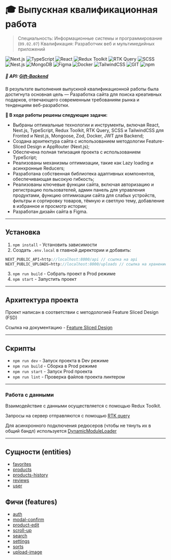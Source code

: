 # 🎓 Выпускная квалификационная работа

> Специальность: Информационные системы и программирование (`09.02.07`)
> Квалификация: Разработчик веб и мультимедийных приложений

![Next.js](https://img.shields.io/badge/Next.js-000?logo=nextdotjs&logoColor=fff&style=for-the-badge)
![TypeScript](https://img.shields.io/badge/TypeScript-007ACC?style=for-the-badge&logo=typescript&logoColor=white)
![React](https://img.shields.io/badge/React-20232A?style=for-the-badge&logo=react&logoColor=61DAFB)
![Redux Toolkit](https://img.shields.io/badge/Redux_Toolkit-593D88?style=for-the-badge&logo=redux&logoColor=white)
![RTK Query](https://img.shields.io/badge/RTK_Query-593D88?style=for-the-badge&logo=rtk&logoColor=white)
![SCSS](https://img.shields.io/badge/Scss-CC6699?style=for-the-badge&logo=sass&logoColor=white)
![Nest.js](https://img.shields.io/badge/nest.js-%23DD0031.svg?&style=for-the-badge&logo=nestjs&logoColor=white)
![MongoDB](https://img.shields.io/badge/MongoDB-4EA94B?style=for-the-badge&logo=mongodb&logoColor=white)
![Figma](https://img.shields.io/badge/Figma-F24E1E?style=for-the-badge&logo=figma&logoColor=white)
![Docker](https://img.shields.io/badge/docker-%230db7ed.svg?style=for-the-badge&logo=docker&logoColor=white)
![TailwindCSS](https://img.shields.io/badge/Tailwind_CSS-38B2AC?style=for-the-badge&logo=tailwind-css&logoColor=white)
![GIT](https://img.shields.io/badge/GIT-E44C30?style=for-the-badge&logo=git&logoColor=white)
![npm](https://img.shields.io/badge/npm-CB3837?style=for-the-badge&logo=npm&logoColor=white)

##### 🔗 API: [Gift-Backend](https://github.com/MarkMelior/Gift-Backend)

В результате выполнения выпускной квалификационной работы была достигнута основная цель — Разработка сайта для поиска креативных подарков, отвечающего современным требованиям рынка и тенденциям веб-разработки.

**📌 В ходе работы решены следующие задачи:**

- Выбраны оптимальные технологии и инструменты, включая React, Next.js, TypeScript, Redux Toolkit, RTK Query, SCSS и TailwindCSS для Fronted и Nest.js, Mongoose, Zod, Docker, JWT для Backend;
- Создана архитектура сайта с использованием методологии Feature-Sliced Design и AppRouter (Next.js);
- Обеспечена полная типизация проекта с использованием TypeScript;
- Реализованы механизмы оптимизации, такие как Lazy loading и асинхронные Reducers;
- Разработана собственная библиотека адаптивных компонентов, обеспечивающая высокую гибкость;
- Реализованы ключевые функции сайта, включая авторизацию и регистрацию пользователей, админ панель для управления продуктами, функцию оптимизации сайта для слабых устройств, фильтры и сортировку товаров, тёмную и светлую тему, добавление в избранное и просмотр истории;
- Разработан дизайн сайта в Figma.

---

## Установка

1. `npm install` - Установить зависимости
2. Создать `.env.local` в главной директории и добавить:

```js
NEXT_PUBLIC_API=http://localhost:8000/api // ссылка на api
NEXT_PUBLIC_UPLOADS=http://localhost:8000/uploads // ссылка на хранение данных
```

3. `npm run build` - Собрать проект в Prod режиме
4. `npm start` - Запустить проект

---

## Архитектура проекта

Проект написан в соответствии с методологией Feature Sliced Design (FSD)

Ссылка на документацию - [Feature Sliced Design](https://feature-sliced.design/docs)

---

## Скрипты

- `npm run dev` - Запуск проекта в Dev режиме
- `npm run build` - Сборка в Prod режиме
- `npm run start` - Запуск Prod проекта
- `npm run lint` - Проверка файлов проекта линтером

---

### Работа с данными

Взаимодействие с данными осуществляется с помощью Redux Toolkit.

<!-- По возможности переиспользуемые сущности необходимо нормализовать с помощью EntityAdapter -->

Запросы на сервер отправляются с помощью [RTK query](/src/shared/api/rtkApi.ts)

Для асинхронного подключения редюсеров (чтобы не тянуть их в общий бандл) используется [DynamicModuleLoader](/src/shared/lib/components/dynamic-module-loader/dynamic-module-loader.tsx)

---

## Сущности (entities)

- [favorites](/src/entities/favorites)
- [products](/src/entities/products)
- [products-history](/src/entities/products-history)
- [reviews](/src/entities/reviews)
- [user](/src/entities/user)

## Фичи (features)

- [auth](/src/features/auth)
- [modal-confirm](/src/features/modal-confirm)
- [product-edit](/src/features/product-edit)
- [scroll-up](/src/features/scroll-up)
- [search](/src/features/search)
- [settings](/src/features/settings)
- [sorts](/src/features/sorts)
- [upload-image](/src/features/upload-image)

